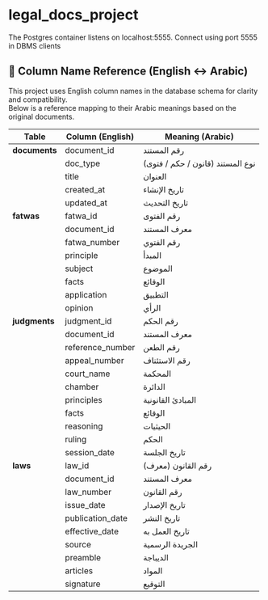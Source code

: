 # legal_docs_project








The Postgres container listens on localhost:5555. Connect using port 5555 in DBMS clients

## 📖 Column Name Reference (English ↔ Arabic)

This project uses English column names in the database schema for clarity and compatibility.  
Below is a reference mapping to their Arabic meanings based on the original documents.  

| **Table**     | **Column (English)** | **Meaning (Arabic)**             |
| ------------- | -------------------- | -------------------------------- |
| **documents** | document_id          | رقم المستند                      |
|               | doc_type             | نوع المستند (قانون / حكم / فتوى) |
|               | title                | العنوان                          |
|               | created_at           | تاريخ الإنشاء                    |
|               | updated_at           | تاريخ التحديث                    |
| **fatwas**    | fatwa_id             | رقم الفتوى                       |
|               | document_id          | معرف المستند                     |
|               | fatwa_number         | رقم الفتوي                        |
|               | principle            | المبدأ                           |
|               | subject              | الموضوع                          |
|               | facts                | الوقائع                          |
|               | application          | التطبيق                          |
|               | opinion              | الرأي                            |
| **judgments** | judgment_id          | رقم الحكم                        |
|               | document_id          | معرف المستند                     |
|               | reference_number     | رقم الطعن                        |
|               | appeal_number        | رقم الاستئناف                    |
|               | court_name           | المحكمة                          |
|               | chamber              | الدائرة                          |
|               | principles           | المبادئ القانونية                |
|               | facts                | الوقائع                          |
|               | reasoning            | الحيثيات                         |
|               | ruling               | الحكم                            |
|               | session_date         | تاريخ الجلسة                     |
| **laws**      | law_id               | رقم القانون (معرف)               |
|               | document_id          | معرف المستند                     |
|               | law_number           | رقم القانون                      |
|               | issue_date           | تاريخ الإصدار                    |
|               | publication_date     | تاريخ النشر                      |
|               | effective_date       | تاريخ العمل به                   |
|               | source               | الجريدة الرسمية                  |
|               | preamble             | الديباجة                         |
|               | articles             | المواد                           |
|               | signature            | التوقيع                          |

